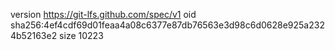 version https://git-lfs.github.com/spec/v1
oid sha256:4ef4cdf69d01feaa4a08c6377e87db76563e3d98c6d0628e925a2324b52163e2
size 10223
